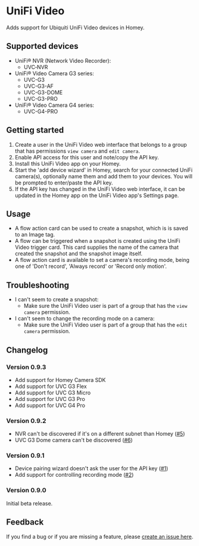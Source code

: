 # UniFi Video

Adds support for Ubiquiti UniFi Video devices in Homey.

## Supported devices
* UniFi® NVR (Network Video Recorder):
	* UVC‑NVR
* UniFi® Video Camera G3 series:
	* UVC-G3
	* UVC-G3-AF
	* UVC-G3-DOME
	* UVC-G3-PRO
* UniFi® Video Camera G4 series:
	* UVC-G4-PRO

## Getting started
1. Create a user in the UniFi Video web interface that belongs to a group that has permissions `view camera` and `edit camera`.
2. Enable API access for this user and note/copy the API key.
3. Install this UniFi Video app on your Homey.
4. Start the 'add device wizard' in Homey, search for your connected UniFi camera(s), optionally name them and add them to your devices. You will be prompted to enter/paste the API key.
5. If the API key has changed in the UniFi Video web interface, it can be updated in the Homey app on the UniFi Video app's Settings page.

## Usage
* A flow action card can be used to create a snapshot, which is is saved to an Image tag.
* A flow can be triggered when a snapshot is created using the UniFi Video trigger card. This card supplies the name of the camera that created the snapshot and the snapshot image itself.
* A flow action card is available to set a camera's recording mode, being one of 'Don't record', 'Always record' or 'Record only motion'.

## Troubleshooting
* I can't seem to create a snapshot:
	* Make sure the UniFi Video user is part of a group that has the `view camera` permission.
* I can't seem to change the recording mode on a camera:
	* Make sure the UniFi Video user is part of a group that has the `edit camera` permission.

## Changelog

### Version 0.9.3
* Add support for Homey Camera SDK
* Add support for UVC G3 Flex
* Add support for UVC G3 Micro
* Add support for UVC G3 Pro
* Add support for UVC G4 Pro

### Version 0.9.2
* NVR can't be discovered if it's on a different subnet than Homey ([#5][i5])
* UVC G3 Dome camera can't be discovered ([#6][i6])

### Version 0.9.1
* Device pairing wizard doesn't ask the user for the API key ([#1][i1])
* Add support for controlling recording mode ([#2][i2])

### Version 0.9.0
Initial beta release. 

## Feedback
If you find a bug or if you are missing a feature, please [create an issue here](https://github.com/j0bro/com.ubnt.unifivideo/issues).

[i1]: https://github.com/j0bro/com.ubnt.unifivideo/issues/1
[i2]: https://github.com/j0bro/com.ubnt.unifivideo/issues/2
[i5]: https://github.com/j0bro/com.ubnt.unifivideo/issues/5
[i6]: https://github.com/j0bro/com.ubnt.unifivideo/issues/6
